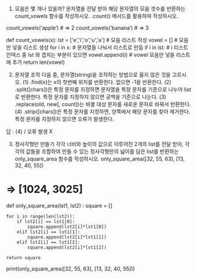 1. 모음은 몇 개나 있을까?
문자열을 전달 받아 해당 문자열의 모음 갯수를 반환하는 count_vowels 함수를
작성하시오. .count() 메서드를 활용하여 작성하시오.

count_vowels(‘apple’) # => 2
count_vowels(‘banana’) # => 3

def count_vowels(x):
    lst = ['e','i','o','u','a'] # 모음 리스트 작성
    vowel = [] # 모음만 넣을 리스트 생성
    for i in x: # 문자열을 나눠서 리스트로 만듬
        if i in lst: # i 리스트 인덱스 중 lst 와 겹치는 부분이 있으면 
            vowel.append(i) # vowel 모음만 넣을 리스트에 추가
    return len(vowel) 

2. 문자열 조작
다음 중, 문자열(string)을 조작하는 방법으로 옳지 않은 것을 고르시오.
(1) .find(x)는 x의 첫번째 위치를 반환한다. 없으면 -1을 반환한다.
(2) .split([chars])은 특정 문자를 지정하면 문자열을 특정 문자를
기준으로 나누어 list로 반환한다. 
특정 문자를 지정하지 않으면 공백을 기준으로 나눈다.
(3) .replace(old, new[, count])는 바꿀 대상 문자를 새로운 문자로
바꿔서 반환한다.
(4) .strip([chars])은 특정 문자를 지정하면, 양쪽에서 해당 문자를
찾아 제거한다. 특정 문자를 지정하지 않으면 오류가 발생한다.

답 : (4) / 오류 발생 X

3. 정사각형만 만들기
각각 너비와 높이의 값으로 이루어진 2개의 list를 전달 받아, 각각의 값들을 조합하여
만들 수 있는 정사각형만의 넓이를 담은 list를 반환하는 only_square_area 함수를
작성하시오.
only_square_area([32, 55, 63], [13, 32, 40, 55])
# => [1024, 3025]

def only_square_area(lst1, lst2) :
    square = []

    for i in range(len(lst2)):
        if lst2[i] == lst1[0]:
            square.append(lst2[i]*lst1[0])
        elif lst2[i] == lst1[1]:
            square.append(lst2[i]*lst1[1])
        elif lst2[i] == lst1[2]:
            square.append(lst2[i]*lst1[2])

    return square        

print(only_square_area([32, 55, 63], [13, 32, 40, 55]))

